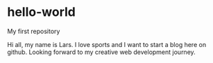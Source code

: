 # hello-world
My first repository

Hi all, my name is Lars. I love sports and I want to start a blog here on github.
Looking forward to my creative web development journey.
